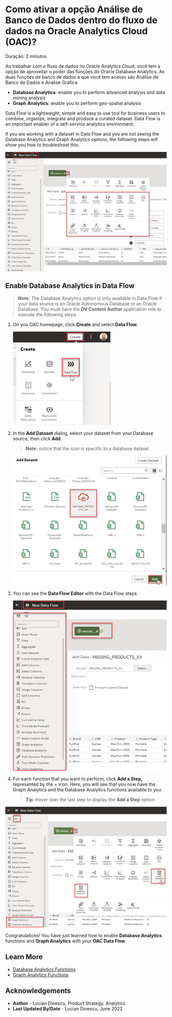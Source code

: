 # Como ativar a opção Análise de Banco de Dados dentro do fluxo de dados na Oracle Analytics Cloud (OAC)?

Duração: 2 minutos

Ao trabalhar com o fluxo de dados no Oracle Analytics Cloud, você tem a opção de aproveitar o poder das funções do Oracle Database Analytics. As duas funções de banco de dados a que você tem acesso são Análise de Banco de Dados e Análise Gráfica.

* **Database Analytics**: enable you to perform advanced analysis and data mining analysis  
* **Graph Analytics**: enable you to perform geo-spatial analysis

Data Flow is a lightweight, simple and easy to use tool for business users to combine, organize, integrate and produce a curated dataset. Data Flow is an important enabler of a self-service analytics environment.

If you are working with a dataset in Data Flow and you are not seeing the Database Analytics and Graph Analytics options, the following steps will show you how to troubleshoot this.

  ![No Database Analytics Step](images/new-data-flow-no-analytics-step.png)


## Enable Database Analytics in Data Flow
  >**Note:** The Database Analytics option is only available in Data Flow if your data source is an Oracle Autonomous Database or an Oracle Database.
  You must have the **DV Content Author** application role to execute the following steps.

1. On you OAC homepage, click **Create** and select **Data Flow**.

   ![Create Data Flow](images/create-data-flow.png)

2. In the **Add Dataset** dialog, select your dataset from your Database source, then click **Add**.
    > **Note:** notice that the icon is specific to a database dataset

    ![Add Dataset](images/add-dataset.png)  


3. You can see the **Data Flow Editor** with the Data Flow steps.

   ![Data Flow Editor](images/dataflow-editor.png)

4. For each function that you want to perform, click **Add a Step,** represented by the + icon. Here, you will see that you now have the Graph Analytics and the Database Analytics functions available to you.
    >**Tip**: Hover over the last step to display the **Add a Step** option.  

  ![Create Data Flow Step](images/dataflow-steps.png)  

Congratulations! You have just learned how to enable **Database Analytics** functions and **Graph Analytics** with your **OAC Data Flow**.


## Learn More
* [Database Analytics Functions](https://docs.oracle.com/en/cloud/paas/analytics-cloud/acubi/database-analytics-functions.html)
* [Graph Analytics Functions](https://docs.oracle.com/en/cloud/paas/analytics-cloud/acubi/graph-analytics-functions.html)

## Acknowledgements
* **Author** - Lucian Dinescu, Product Strategy, Analytics
* **Last Updated By/Date** - Lucian Dinescu,  June 2022
